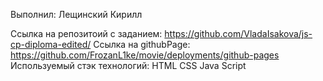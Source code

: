 Выполнил:
Лещинский Кирилл

Ссылка на репозитоий с заданием: 
https://github.com/VladaIsakova/js-cp-diploma-edited/
Ссылка на githubPage: 
https://github.com/FrozanL1ke/movie/deployments/github-pages
Используемый стэк технологий:
HTML
CSS
Java Script
